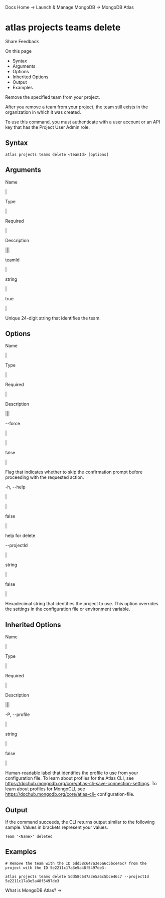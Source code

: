 Docs Home → Launch & Manage MongoDB → MongoDB Atlas

# atlas projects teams delete

Share Feedback

On this page

  * Syntax
  * Arguments
  * Options
  * Inherited Options
  * Output
  * Examples

Remove the specified team from your project.

After you remove a team from your project, the team still exists in the
organization in which it was created.

To use this command, you must authenticate with a user account or an API key
that has the Project User Admin role.

## Syntax

    
    
    atlas projects teams delete <teamId> [options]  
      
  
## Arguments

Name

|

Type

|

Required

|

Description  
  
|||  
  
teamId

|

string

|

true

|

Unique 24-digit string that identifies the team.  
  
## Options

Name

|

Type

|

Required

|

Description  
  
|||  
  
\--force

|

|

false

|

Flag that indicates whether to skip the confirmation prompt before proceeding
with the requested action.  
  
-h, --help

|

|

false

|

help for delete  
  
\--projectId

|

string

|

false

|

Hexadecimal string that identifies the project to use. This option overrides
the settings in the configuration file or environment variable.  
  
## Inherited Options

Name

|

Type

|

Required

|

Description  
  
|||  
  
-P, --profile

|

string

|

false

|

Human-readable label that identifies the profile to use from your
configuration file. To learn about profiles for the Atlas CLI, see
https://dochub.mongodb.org/core/atlas-cli-save-connection-settings. To learn
about profiles for MongoCLI, see https://dochub.mongodb.org/core/atlas-cli-
configuration-file.  
  
## Output

If the command succeeds, the CLI returns output similar to the following
sample. Values in brackets represent your values.

    
    
    Team '<Name>' deleted  
      
  
## Examples

    
    
    # Remove the team with the ID 5dd58c647a3e5a6c5bce46c7 from the project with the ID 5e2211c17a3e5a48f5497de3:  
      
    atlas projects teams delete 5dd58c647a3e5a6c5bce46c7 --projectId 5e2211c17a3e5a48f5497de3  
  
What is MongoDB Atlas? →

